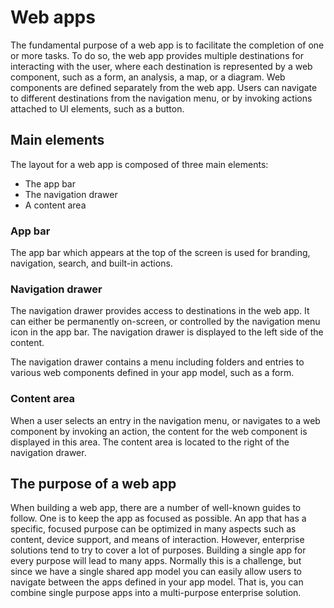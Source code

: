 # Web apps

The fundamental purpose of a web app is to facilitate the completion of one or more tasks. To do so, the web app provides multiple destinations for interacting with the user, where each destination is represented by a web component, such as a form, an analysis, a map, or a diagram. Web components are defined separately from the web app. Users can navigate to different destinations from the navigation menu, or by invoking actions attached to UI elements, such as a button.

## Main elements

The layout for a web app is composed of three main elements:

* The app bar
* The navigation drawer
* A content area 

### App bar
The app bar which appears at the top of the screen is used for branding, navigation, search, and built-in actions.

### Navigation drawer
The navigation drawer provides access to destinations in the web app. It can either be permanently on-screen, or controlled by the navigation menu icon in the app bar. The navigation drawer is displayed to the left side of the content.

The navigation drawer contains a menu including folders and entries to various web components defined in your app model, such as a form.

### Content area
When a user selects an entry in the navigation menu, or navigates to a web component by invoking an action, the content for the web component is displayed in this area. The content area is located to the right of the navigation drawer.

## The purpose of a web app
When building a web app, there are a number of well-known guides to follow. One is to keep the app as focused as possible. An app that has a specific, focused purpose can be optimized in many aspects such as content, device support, and means of interaction. However, enterprise solutions tend to try to cover a lot of purposes. Building a single app for every purpose will lead to many apps. Normally this is a challenge, but since we have a single shared app model you can easily allow users to navigate between the apps defined in your app model. That is, you can combine single purpose apps into a multi-purpose enterprise solution.

